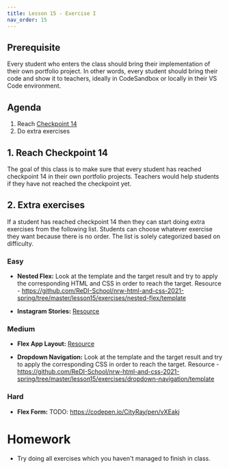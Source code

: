 ```yaml
---
title: Lesson 15 - Exercise I
nav_order: 15
---
```


## Prerequisite

Every student who enters the class should bring their implementation of their own portfolio project. In other words, every student should bring their code and show it to teachers, ideally in CodeSandbox or locally in their VS Code environment.

## Agenda

1. Reach [Checkpoint 14](https://github.com/ReDI-School/nrw-html-and-css-2021-spring/tree/checkpoint14/checkpoint)
1. Do extra exercises

## 1. Reach Checkpoint 14

The goal of this class is to make sure that every student has reached checkpoint 14 in their own portfolio projects. Teachers would help students if they have not reached the checkpoint yet.

## 2. Extra exercises

If a student has reached checkpoint 14 then they can start doing extra exercises from the following list. Students can choose whatever exercise they want because there is no order. The list is solely categorized based on difficulty.

### Easy

- **Nested Flex:** Look at the template and the target result and try to apply the corresponding HTML and CSS in order to reach the target. Resource - https://github.com/ReDI-School/nrw-html-and-css-2021-spring/tree/master/lesson15/exercises/nested-flex/template

- **Instagram Stories:** [Resource](./exercises/ig-stories)

### Medium

- **Flex App Layout:** [Resource](./exercises/flex-app-layout)

- **Dropdown Navigation:** Look at the template and the target result and try to apply the corresponding CSS in order to reach the target. Resource - https://github.com/ReDI-School/nrw-html-and-css-2021-spring/tree/master/lesson15/exercises/dropdown-navigation/template

### Hard

- **Flex Form:** TODO: https://codepen.io/CityRay/pen/vXEakj

# Homework

- Try doing all exercises which you haven't managed to finish in class.
